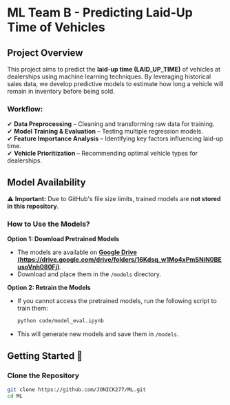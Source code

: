 # ML Team B - Predicting Laid-Up Time of Vehicles 

## Project Overview
This project aims to predict the **laid-up time (LAID_UP_TIME)** of vehicles at dealerships using machine learning techniques. 
By leveraging historical sales data, we develop predictive models to estimate how long a vehicle will remain in inventory before being sold.

### Workflow:
✔ **Data Preprocessing** – Cleaning and transforming raw data for training.  
✔ **Model Training & Evaluation** – Testing multiple regression models.  
✔ **Feature Importance Analysis** – Identifying key factors influencing laid-up time.  
✔ **Vehicle Prioritization** – Recommending optimal vehicle types for dealerships.  

## Model Availability 
⚠ **Important:** Due to GitHub's file size limits, trained models are **not stored in this repository**.  

### **How to Use the Models?**
 **Option 1: Download Pretrained Models**  
   - The models are available on **[Google Drive (https://drive.google.com/drive/folders/16Kdsq_w1Mo4xPmSNiN0BEusoVnh080Fj)]()**.  
   - Download and place them in the `/models` directory.  

 **Option 2: Retrain the Models**  
   - If you cannot access the pretrained models, run the following script to train them:  
     ```bash
     python code/model_eval.ipynb
     ```
   - This will generate new models and save them in `/models`.  

## Getting Started 🚀

### Clone the Repository
```bash
git clone https://github.com/JONICK277/ML.git
cd ML
